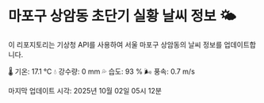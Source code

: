 
# 마포구 상암동 초단기 실황 날씨 정보 🌤️

이 리포지토리는 기상청 API를 사용하여 서울 마포구 상암동의 날씨 정보를 업데이트합니다. 

🌡️ 기온: 17.1 ℃
💧 강수량: 0 mm
💦 습도: 93 %
🌬️ 풍속: 0.7 m/s

마지막 업데이트 시각: 2025년 10월 02일 05시 12분    
